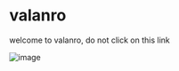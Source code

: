 # valanro

welcome to valanro, do not click on this link

![image](https://user-images.githubusercontent.com/52375584/133646357-ba325c62-7a5d-493e-bc6e-20156f19e4d1.png)


